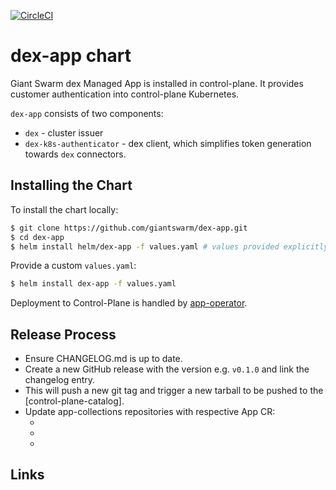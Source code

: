 [![CircleCI](https://circleci.com/gh/giantswarm/dex-app.svg?style=shield&circle-token=7552290f91277c20801ee5bf7ff8c754a9f59d6d)](https://circleci.com/gh/giantswarm/dex-app)

# dex-app chart

Giant Swarm dex Managed App is installed in control-plane.
It provides customer authentication into control-plane Kubernetes.

`dex-app` consists of two components:
  - `dex` - cluster issuer
  - `dex-k8s-authenticator` - dex client, which simplifies token generation towards `dex` connectors.

## Installing the Chart

To install the chart locally:

```bash
$ git clone https://github.com/giantswarm/dex-app.git
$ cd dex-app
$ helm install helm/dex-app -f values.yaml # values provided explicitly
```

Provide a custom `values.yaml`:

```bash
$ helm install dex-app -f values.yaml
```

Deployment to Control-Plane is handled by [app-operator](https://github.com/giantswarm/app-operator).

## Release Process

* Ensure CHANGELOG.md is up to date.
* Create a new GitHub release with the version e.g. `v0.1.0` and link the
changelog entry.
* This will push a new git tag and trigger a new tarball to be pushed to the
[control-plane-catalog].  
* Update app-collections repositories with respective App CR:
  - [aws-app-collection]: https://github.com/giantswarm/aws-app-collection
  - [azure-app-collection]: https://github.com/giantswarm/azure-app-collection
  - [kvm-app-collection]: https://github.com/giantswarm/kvm-app-collection

## Links

[app-operator]: https://github.com/giantswarm/app-operator
[default-catalog]: https://github.com/giantswarm/control-plane-catalog
[default-test-catalog]: https://github.com/giantswarm/control-plane-test-catalog
[dex]: https://github.com/dexidp/dex
[dex-k8s-authenticator]: https://github.com/mintel/dex-k8s-authenticator